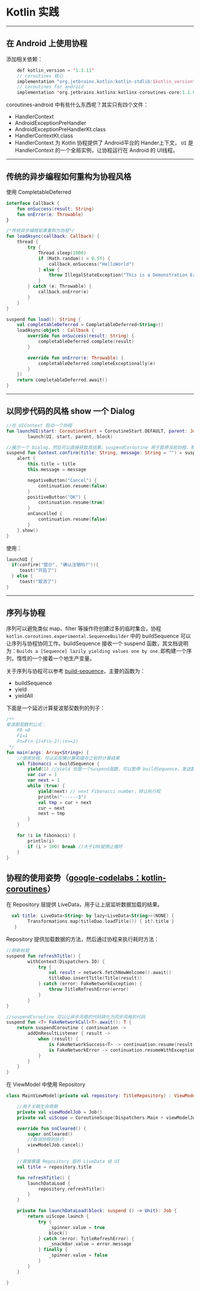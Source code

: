 # Kotlin 实践

---
## 在 Android 上使用协程

添加相关依赖：

```kotlin
    def kotlin_version = '1.3.11'
    // coroutines 核心
    implementation "org.jetbrains.kotlin:kotlin-stdlib:$kotlin_version",
    // coroutines for android
    implementation 'org.jetbrains.kotlinx:kotlinx-coroutines-core:1.1.0'
```

coroutines-android 中有些什么东西呢？其实只有四个文件：

- HandlerContext
- AndroidExceptionPreHandler
- AndroidExceptionPreHandlerKt.class
- HandlerContextKt.class
- HandlerContext 为 Kotlin 协程提供了 Android平台的 Hander上下文， `UI` 是 HandlerContext 的一个全局实例，让协程运行在 Android 的 UI线程。

---
## 传统的异步编程如何重构为协程风格

使用 CompletableDeferred

```kotlin
interface Callback {
    fun onSuccess(result: String)
    fun onError(e: Throwable)
}

/*传统异步编程如果重构为协程*/
fun loadAsync(callback: Callback) {
    thread {
        try {
            Thread.sleep(1000)
            if (Math.random() > 0.5f) {
                callback.onSuccess("HelloWorld")
            } else {
                throw IllegalStateException("This is a Demonstration Error.")
            }
        } catch (e: Throwable) {
            callback.onError(e)
        }
    }
}

suspend fun load(): String {
    val completableDeferred = CompletableDeferred<String>()
    loadAsync(object : Callback {
        override fun onSuccess(result: String) {
            completableDeferred.complete(result)
        }

        override fun onError(e: Throwable) {
            completableDeferred.completeExceptionally(e)
        }
    })
    return completableDeferred.await()
}
```

---
## 以同步代码的风格 show 一个 Dialog

```kotlin
//在 UIContext 启动一个协程
fun launchUI(start: CoroutineStart = CoroutineStart.DEFAULT, parent: Job? = null, block: suspend CoroutineScope.() -> Unit) =
        launch(UI, start, parent, block)

//展示一个 Dialog，然后可以直接获取其结果，suspendCoroutine 用于暂停当前协程，等待新的协程执行结束
suspend fun Context.confirm(title: String, message: String = "") = suspendCoroutine<Boolean> { continuation ->
    alert {
        this.title = title
        this.message = message

        negativeButton("Cancel") {
            continuation.resume(false)
        }
        positiveButton("OK") {
            continuation.resume(true)
        }
        onCancelled {
            continuation.resume(false)
        }
    }.show()
}
```

使用：

```kotlin
launchUI {
  if(confirm("提示", "确认注销吗?")){
     toast("开启了")
  } else {
     toast("取消了")
}
```

---
## 序列与协程

序列可以避免类似 map、filter 等操作符创建过多的临时集合，协程 `kotlin.coroutines.experimental.SequenceBuilder` 中的 buildSequence 可以让序列与协程协同工作。buildSequence 接收一个 suspend 函数，其文档说明为：`Builds a [Sequence] lazily yielding values one by one.`即构建一个序列，惰性的一个接着一个地生产变量。

关于序列与协程可以参考 [build-sequence](https://kotlinlang.org/api/latest/jvm/stdlib/kotlin.coroutines.experimental/build-sequence.html)，主要的函数为：

- buildSequence
- yield
- yieldAll

下面是一个延迟计算斐波那契数列的列子：

```kotlin
/**
斐波那契数列公式：
    F0 =0
    F1=1
    Fn=F(n-1)+F(n-2);(n>=2)
 */
fun main(args: Array<String>) {
    //使用协程，可以实现懒计算和缓存之前的计算结果
    val fibonacci = buildSequence {
        yield(1) //yield 也是一个suspend函数，可以暂停 buildSequence，发送数据到序列的下游中
        var cur = 1
        var next = 1
        while (true) {
            yield(next) // next Fibonacci number，转让执行权
            println("------3")
            val tmp = cur + next
            cur = next
            next = tmp
        }
    }

    for (i in fibonacci) {
        println(i)
        if (i > 100) break //大于100就停止循环
    }
}
```

## 协程的使用姿势（[google-codelabs：kotlin-coroutines](https://codelabs.developers.google.com/codelabs/kotlin-coroutines/#0)）

在 Repository 层提供 LiveData，用于让上层监听数据加载的结果。

```kotlin
  val title: LiveData<String> by lazy<LiveData<String>>(NONE) {
        Transformations.map(titleDao.loadTitle()) { it?.title }
   }
```

Repository  提供加载数据的方法，然后通过协程来执行耗时方法：

```kotlin
//刷新标题
suspend fun refreshTitle() {
        withContext(Dispatchers.IO) {
            try {
                val result = network.fetchNewWelcome().await()
                titleDao.insertTitle(Title(result))
            } catch (error: FakeNetworkException) {
                throw TitleRefreshError(error)
            }
        }
}

//suspendCoroutine 可以让异步风格的代码转化为同步风格的代码
suspend fun <T> FakeNetworkCall<T>.await(): T {
    return suspendCoroutine { continuation ->
        addOnResultListener { result ->
            when (result) {
                is FakeNetworkSuccess<T> -> continuation.resume(result.data)
                is FakeNetworkError -> continuation.resumeWithException(result.error)
            }
        }
    }
}
```

在 ViewModel 中使用 Repository

```kotlin
class MainViewModel(private val repository: TitleRepository) : ViewModel() {

    //用于关联生命周期
    private val viewModelJob = Job()
    private val uiScope = CoroutineScope(Dispatchers.Main + viewModelJob)

    override fun onCleared() {
        super.onCleared()
        //取消协程的执行
        viewModelJob.cancel()
    }

    //直接暴露 Repository 层的 LiveData 给 UI
    val title = repository.title

    fun refreshTitle() {
        launchDataLoad {
            repository.refreshTitle()
        }
    }

    private fun launchDataLoad(block: suspend () -> Unit): Job {
        return uiScope.launch {
            try {
                _spinner.value = true
                block()
            } catch (error: TitleRefreshError) {
                _snackBar.value = error.message
            } finally {
                _spinner.value = false
            }
        }
    }

}
```
